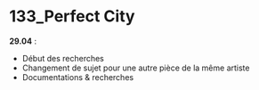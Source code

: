 # 133_Perfect City
**29.04** :
- Début des recherches
- Changement de sujet pour une autre pièce de la même artiste
- Documentations & recherches
